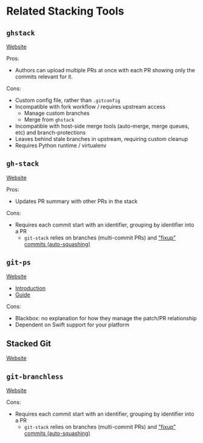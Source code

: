 # Related Stacking Tools

## `ghstack`

[Website](https://github.com/ezyang/ghstack)

Pros:
- Authors can upload multiple PRs at once with each PR showing only the commits relevant for it.

Cons:
- Custom config file, rather than `.gitconfig`
- Incompatible with fork workflow / requires upstream access
  - Manage custom branches
  - Merge from `ghstack`
- Incompatible with host-side merge tools (auto-merge, merge queues, etc) and branch-protections
- Leaves behind stale branches in upstream, requiring custom cleanup
- Requires Python runtime / virtualenv

## `gh-stack`

[Website](https://github.com/timothyandrew/gh-stack)

Pros:
- Updates PR summary with other PRs in the stack

Cons:
- Requires each commit start with an identifier, grouping by identifier into a PR
  - `git-stack` relies on branches (multi-commit PRs) and
     ["fixup" commits (auto-squashing)](https://thoughtbot.com/blog/autosquashing-git-commits)

## `git-ps`

[Website](https://github.com/uptech/git-ps)
- [Introduction](https://upte.ch/blog/how-we-should-be-using-git/)
- [Guide](https://github.com/uptech/git-ps/wiki/Guide)

Cons:
- Blackbox: no explanation for how they manage the patch/PR relationship
- Dependent on Swift support for your platform

## Stacked Git

[Website](https://stacked-git.github.io/)

## `git-branchless`

[Website](https://git.sr.ht/~krobelus/git-branchless)

Cons:
- Requires each commit start with an identifier, grouping by identifier into a PR
  - `git-stack` relies on branches (multi-commit PRs) and
     ["fixup" commits (auto-squashing)](https://thoughtbot.com/blog/autosquashing-git-commits)
